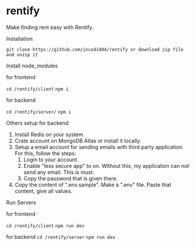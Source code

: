 # rentify
Make finding rent easy with Rentify.

Installation

```git clone https://github.com/incodi404/rentify or download zip file and unzip it```

Install node_modules

for frontend

```cd /rentify/client```
```npm i```

for backend

```cd /rentify/server/```
```npm i```

Others setup for backend

1. Install Redis on your system
2. Crate account on MongoDB Atlas or install it locally.
3. Setup a email account for sending emails with third party application. For this, follow the steps:
    1. Login to your account
    2. Enable "less secure app" to on. Without this, my application can not send any email. This is must.
    3. Copy the password that is given there.
4. Copy the content of ".env.sample". Make a ".env" file. Paste that content, give all values.

Run Servers

for frontend

```cd /rentify/client```
```npm run dev```

for backend
```cd /rentify/server```
```npm run dev```